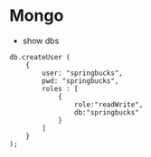 # Mongo

- show dbs 

```
db.createUser (
	{
		user: "springbucks",
		pwd: "springbucks",
		roles : [
			{
				role:"readWrite",
				db:"springbucks"
			}
		]
	}
);

```
